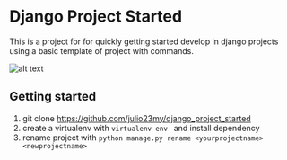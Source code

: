# Django Project Started

This is a project for for quickly getting started develop in django 
projects using a basic template of project with commands.

![alt text](https://cdn.swapps.com/uploads/2019/04/django-faster.jpg)

## Getting started

1. git clone https://github.com/julio23my/django_project_started
2. create a virtualenv with `virtualenv env ` and install dependency 
3. rename project with `python manage.py rename <yourprojectname> <newprojectname>`